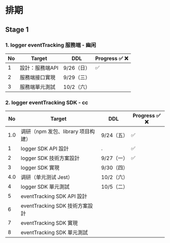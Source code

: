 # 排期

## Stage 1

### 1. logger eventTracking 服務端 - 幽闲

| No  | Target          | DDL        | Progress ✅ ❌ |
| --- | --------------- | ---------- | ------------ |
| 1   | 設計：服務端API | 9/26（日） | ✅            |
| 2   | 服務端接口實現  | 9/29（三） |              |
| 3   | 服務端單元測試  | 10/2（六） |              |

### 2. logger eventTracking SDK - cc

| No  | Target                             | DDL        | Progress ✅ ❌ |
| --- | ---------------------------------- | ---------- | ------------ |
| 1.0 | 调研（npm 发包、library 项目构建） | 9/24（五） | ✅            |
| 1   | logger SDK API 設計                | .          | ✅            |
| 2   | logger SDK 技術方案設計            | 9/27（一） | ✅            |
| 3   | logger SDK 實現                    | 9/30（四） |              |
| 4.0 | 调研（单元测试 Jest）              | 10/2（六） |              |
| 4   | logger SDK 單元測試                | 10/5（二） |              |
| 5   | eventTracking SDK API 設計         |            |              |
| 6   | eventTracking SDK 技術方案設計     |            |              |
| 7   | eventTracking SDK 實現             |            |              |
| 8   | eventTracking SDK 單元測試         |            |              |



